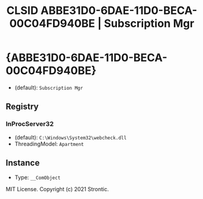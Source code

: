 ﻿---
title: "CLSID ABBE31D0-6DAE-11D0-BECA-00C04FD940BE | Subscription Mgr"
excerpt: What is COM-Object CLSID ABBE31D0-6DAE-11D0-BECA-00C04FD940BE?
---

# {ABBE31D0-6DAE-11D0-BECA-00C04FD940BE}

* (default): `Subscription Mgr`

## Registry


### InProcServer32

* (default): `C:\Windows\System32\webcheck.dll`
* ThreadingModel: `Apartment`

## Instance

* Type: `__ComObject`

MIT License. Copyright (c) 2021 Strontic.


